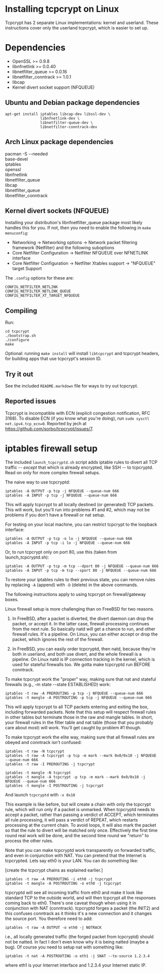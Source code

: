 Installing tcpcrypt on Linux
============================

Tcpcrypt has 2 separate Linux implementations: kernel and userland. These
instructions cover only the userland tcpcrypt, which is easier to set up.


Dependencies
============

 * OpenSSL >= 0.9.8
 * libnfnetlink >= 0.0.40
 * libnetfilter_queue >= 0.0.16
 * libnetfilter_conntrack >= 1.0.1
 * libcap
 * Kernel divert socket support (NFQUEUE)


Ubuntu and Debian package dependencies
--------------------------------------
    apt-get install iptables libcap-dev libssl-dev \
                    libnfnetlink-dev \
                    libnetfilter-queue-dev \
                    libnetfilter-conntrack-dev


Arch Linux package dependencies
-------------------------------

pacman -S --needed \
        base-devel \
        iptables \
        openssl \
        libnfnetlink \
        libnetfilter_queue \
        libcap \
        libnetfilter_queue \
        libnetfilter_conntrack


Kernel divert sockets (NFQUEUE)
-------------------------------

Installing your distribution's libnfnetfilter_queue package most likely handles
this for you. If not, then you need to enable the following in `make
menuconfig`:

* Networking -> Networking options -> Network packet filtering framework (Netfilter) and the following suboptions
* Core Netfilter Configuration -> Netfilter NFQUEUE over NFNETLINK interface
* Core Netfilter Configuration -> Netfilter Xtables support -> "NFQUEUE" target Support

The `.config` options for these are:

    CONFIG_NETFILTER_NETLINK
    CONFIG_NETFILTER_NETLINK_QUEUE
    CONFIG_NETFILTER_XT_TARGET_NFQUEUE


Compiling
---------

Run:

    cd tcpcrypt
    ./bootstrap.sh
    ./configure
    make

Optional: running `make install` will install `libtcpcrypt` and tcpcrypt
headers, for building apps that use tcpcrypt's session ID.


Try it out
----------

See the included `README.markdown` file for ways to try out tcpcrypt.


Reported issues
---------------

Tcpcrypt is incompatible with ECN (explicit congestion notification, RFC 3168). To disable ECN (if you know what you're doing), run `sudo sysctl net.ipv4.tcp_ecn=0`. Reported by jech at https://github.com/sorbo/tcpcrypt/issues/7.


iptables firewall setup
=======================

The included `launch_tcpcryptd.sh` script adds iptable rules to divert all TCP
traffic -- *except* that which is already encrypted, like SSH -- to tcpcryptd.
Read on only for more complex firewall setups.

The naive way to use tcpcryptd:

    iptables -A OUTPUT -p tcp -j NFQUEUE --queue-num 666
    iptables -A INPUT -p tcp -j NFQUEUE --queue-num 666

This will apply tcpcrypt to all locally destined (or generated) TCP packets.
This will work, but you'll run into problems #1 and #2, which may not be
problems if you don't have a firewall or nat setup.

For testing on your local machine, you can restrict tcpcrypt to the loopback interface:

    iptables -A OUTPUT -p tcp -o lo -j NFQUEUE --queue-num 666
    iptables -A INPUT -p tcp -i lo -j NFQUEUE --queue-num 666

Or, to run tcpcrypt only on port 80, use this (taken from launch_tcpcryptd.sh):
    
    iptables -A OUTPUT -p tcp -m tcp --dport 80 -j NFQUEUE --queue-num 666
    iptables -A INPUT -p tcp -m tcp --sport 80 -j NFQUEUE --queue-num 666    

To restore your iptables rules to their previous state, you can remove rules by
replacing `-A` (append) with `-D` (delete) in the above commands.

The following instructions apply to using tcpcrypt on firewall/gateway boxes.

Linux firewall setup is more challenging than on FreeBSD for two reasons.

   1. In FreeBSD, after a packet is diverted, the divert daemon can drop the
      packet, or accept it. In the latter case, firewall processing continues
      from the next rule. So basically natd will get a chance to run, and other
      firewall rules. It's a pipeline. On Linux, you can either accept or drop
      the packet, which ignores the rest of the firewall.

   2. In FreeBSD, you can easily order tcpcryptd, then natd, because they're
      both in userland, and both use divert, and the whole firewall is a
      pipeline. On Linux natd is IP connection tracking in the kernel, which is
      used for stateful firewalls too. We gotta make tcpcryptd run BEFORE
      conntrack.

To make tcpcrypt work the "proper" way, making sure that nat and stateful
firewalls (e.g., -m state --state ESTABLISHED) work:

    iptables -t raw -A PREROUTING -p tcp -j NFQUEUE --queue-num 666
    iptables -t mangle -A POSTROUTING -p tcp -j NFQUEUE --queue-num 666

This will apply tcpcrypt to all TCP packets entering and exiting the box,
including forwarded packets.  Note that this setup will respect firewall
rules in other tables but terminate those in the raw and mangle tables.  In
short, your firewall rules in the filter table and nat table (those that you
probably care about most) will work.  You'll get caught by problem #1 though.

To make tcpcrypt work the elite way, making sure that all firewall rules are
obeyed and conntrack isn't confused:

    iptables -t raw -N tcpcrypt
    iptables -t raw -A tcpcrypt -p tcp -m mark --mark 0x0/0x10 -j NFQUEUE --queue-num 666
    iptables -t raw -I PREROUTING -j tcpcrypt

    iptables -t mangle -N tcpcrypt
    iptables -t mangle -A tcpcrypt -p tcp -m mark --mark 0x0/0x10 -j NFQUEUE --queue-num 666
    iptables -t mangle -I POSTROUTING -j tcpcrypt
 
And launch `tcpcryptd` with `-x 0x10`

This example is like before, but will create a chain with only the tcpcrypt
rule, which will run only if a packet is unmarked.  When tcpcryptd needs to
accept a packet, rather than passing a verdict of ACCEPT, which terminates
all rule processing, it will pass a verdict of REPEAT, which restarts
processing at the current chain.  To avoid loops, it will also mark the
packet so that the rule to divert will be matched only once.  Effectively the
first time round real work will be done, and the second time round we
"return" to process the other rules.

Note that you can make tcpcryptd work transparently on forwarded traffic, and
even in conjunction with NAT.  You can pretend that the Internet is
tcpcrypted.  Lets say eth0 is your LAN.  You can do something like:

[create the tcpcrypt chains as explained earlier.]

    iptables -t raw -A PREROUTING -i eth0 -j tcpcrypt
    iptables -t mangle -A POSTROUTING -o eth0 -j tcpcrypt

tcpcryptd will see all incoming traffic from eth0 and make it look like
standard TCP to the outside world, and will then tcpcrypt all the responses
coming back to eth0.  There's one caveat though when using it in conjunction
with NAT (conntrack).  tcpcryptd forges a packet (the INIT2) and this
confuses conntrack as it thinks it's a new connection and it changes the
source port.  You therefore need to add:

    iptables -t raw -A OUTPUT -o eth0 -j NOTRACK

i.e., all locally generated traffic (the forged packet from tcpcryptd) should
not be natted.  In fact I don't even know why it is being natted (maybe a
bug).  Of course you need to setup nat with something like:

    iptables -t nat -A POSTROUTING -o eth1 -j SNAT --to-source 1.2.3.4

where eth1 is your Internet interface and 1.2.3.4 your Internet static IP.
